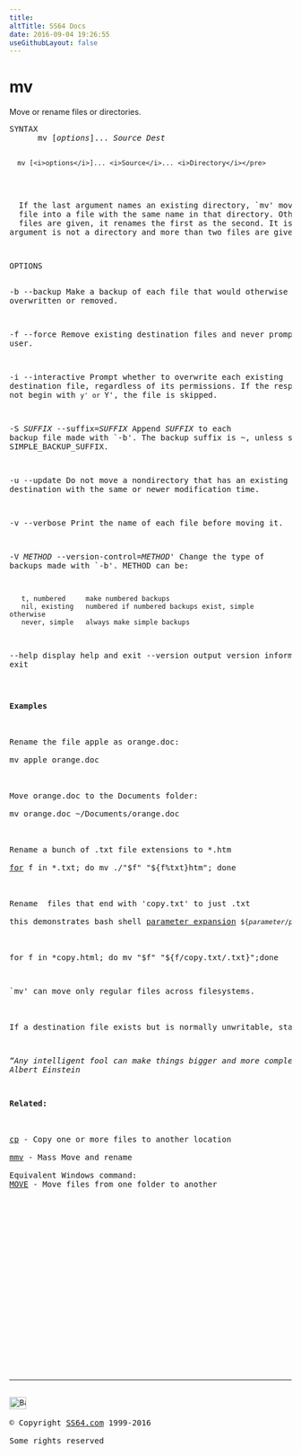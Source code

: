 ```yaml
---
title:
altTitle: SS64 Docs
date: 2016-09-04 19:26:55
useGithubLayout: false
---
```

<!-- #BeginLibraryItem "/Library/head_bash.lbi" --><!-- #EndLibraryItem --><h1>mv</h1> 
<p>Move or rename files or directories.</p>
<pre>SYNTAX
      mv [<i>options</i>]... <i>Source</i> <i>Dest</i>

      mv [<i>options</i>]... <i>Source</i>... <i>Directory</i></pre>
<p><span class="body"> 
  If the last argument names an existing directory, `mv' moves each other given 
  file into a file with the same name in that directory. Otherwise, if only two 
  files are given, it renames the first as the second. It is an error if the last 
argument is not a directory and more than two files are given.</span></p>
<pre>OPTIONS  

-b
--backup
     Make a backup of each file that would otherwise be overwritten or
     removed.

-f
--force
     Remove existing destination files and never prompt the user.

-i
--interactive
     Prompt whether to overwrite each existing destination file,
     regardless of its permissions.  If the response does not begin
     with `y' or `Y', the file is skipped.

-S <i>SUFFIX</i>
--suffix=<i>SUFFIX</i>
     Append <i>SUFFIX</i> to each backup file made with `-b'.
     The backup suffix is ~, unless set with SIMPLE_BACKUP_SUFFIX.

-u
--update
     Do not move a nondirectory that has an existing destination with
     the same or newer modification time.

-v
--verbose
     Print the name of each file before moving it.

-V <i>METHOD</i>
--version-control=<i>METHOD</i>'
     Change the type of backups made with `-b'. METHOD can be:
     
       t, numbered     make numbered backups
       nil, existing   numbered if numbered backups exist, simple otherwise
       never, simple   always make simple backups

 --help                   display help and exit
 --version                output version information and exit
</pre>
<p><b>Examples</b><br>
<br>
Rename the file apple as orange.doc:<br>
<span class="code">mv apple orange.doc</span><br>
<br>
Move orange.doc to the Documents folder:<br>
<span class="code">mv orange.doc ~/Documents/orange.doc</span><br>
<br>
Rename a bunch of .txt file extensions to *.htm<br>
<span class="code"><a href="for.html">for</a> f in *.txt; do mv ./"$f" "${f%txt}htm"; done</span><br>
<br>
Rename  files that end with 'copy.txt' to just .txt<br>
this demonstrates bash shell <a href="syntax-expand.html#parameter">parameter expansion</a> <code>${<var>parameter</var>/<var>pattern</var>/<var>string</var>}</code><br>
<span class="code"><br>
for f in *copy.html; do mv "$f" "${f/copy.txt/.txt}";done</span></p>
<p>`mv' can move only regular files across filesystems.<br>
<br>
If a destination file exists but is normally unwritable, standard input is a terminal, and the `-f' or `--force' option is not given, `mv' prompts the user for whether to replace the file. (You might own the file, or have write permission on its directory.) If the response does not begin with `y' or `Y', the file is skipped.</p>
<p class="quote"><i>“Any intelligent fool can make things bigger and more complex... It takes a touch of genius - and a lot of courage to move in the opposite direction” ~
Albert Einstein </i></p>
<p><b>Related:</b><br>
<br>
<a href="cp.html">cp</a> - Copy one or more files to another location<br>
<a href="mmv.html">mmv</a> - Mass Move and rename<br>
Equivalent Windows command: 
<a href="../nt/move.html">MOVE</a> - Move files from one folder to another</p><!-- #BeginLibraryItem "/Library/foot_bash.lbi" --><p>
<!-- bash300 -->
<ins class="adsbygoogle" style="display:inline-block;width:300px;height:250px" data-ad-client="ca-pub-6140977852749469" data-ad-slot="4615356305"></ins>
<script>
(adsbygoogle = window.adsbygoogle || []).push({});
</script></p>
<hr>
<div id="bl" class="footer"><a href="mv.html#"><img src="../images/top.png" width="30" height="22" alt="Back to the Top"></a></div>
<div id="br" class="footer, tagline">© Copyright <a href="../index.html">SS64.com</a> 1999-2016<br>
Some rights reserved</div><!-- #EndLibraryItem -->

